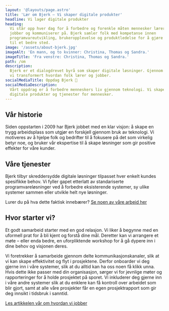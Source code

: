 ```yaml
---
layout: '@layouts/page.astro'
title: 'Lær om Bjerk – Vi skaper digitale produkter'
headline: Vi lager digitale produkter
heading:
  Vi står opp hver dag for å forbedre og forenkle måten mennesker lærer, tenker,
  jobber og kommuniserer på. Bjerk samler folk med kompetanse innen
  programvareutvikling, brukeropplevelse og produktledelse for å gjøre verden
  til et bedre sted.
image: '/assets/about-bjerk.jpg'
imageAlt: 'En mann, og to kvinner: Christina, Thomas og Sandra.'
imageTitle: 'Fra venstre: Christina, Thomas og Sandra.'
path: /om
description:
  Bjerk er et dialogdrevet byrå som skaper digitale løsninger. Gjennom 14 år har
  vi transformert hvordan folk lærer og jobber.
socialMediaTitle: Oppdag Bjerk 🌳
socialMediaDescription:
  Vårt oppdrag er å forbedre menneskers liv gjennom teknologi. Vi skaper
  digitale produkter og tjenester for mennesker.
---
```


## Vår historie

Siden oppstarten i 2009 har Bjerk jobbet med en klar visjon: å skape en trygg
arbeidsplass som utgjør en forskjell gjennom bruk av teknologi. Vi motiveres av
å hjelpe folk og bedrifter til å fokusere på det som virkelig betyr noe, og
bruker vår ekspertise til å skape løsninger som gir positive effekter for våre
kunder.

## Våre tjenester

Bjerk tilbyr skreddersydde digitale løsninger tilpasset hver enkelt kundes
spesifikke behov. Vi fyller gapet etterlatt av standariserte
programvareløsninger ved å forbedre eksisterende systemer, sy ulike systemer
sammen eller utvikle helt nye løsninger.

Lurer du på hva dette faktisk innebærer? [Se noen av våre arbeid her](/arbeid)

## Hvor starter vi?

Et godt samarbeid starter med en god relasjon. Vi liker å begynne med en
uformell prat for å bli kjent og forstå dine mål. Deretter kan vi arrangere et
møte – eller enda bedre, en uforpliktende workshop for å gå dypere inn i dine
behov og visjonen deres.

Vi foretrekker å samarbeide gjennom delte kommunikasjonskanaler, slik at vi kan
skape effektivitet og flyt i prosjektene. Derfor onboarder vi deg gjerne inn i
våre systemer, slik at du alltid kan ha oss noen få klikk unna. Hvis dette ikke
passer med din organisasjon, sørger vi for jevnlige møter og rapporteringer for
å holde prosjektet på sporet. Vi inkluderer deg gjerne inn i våre andre systemer
slik at du enklere kan få kontroll over arbeidet som blir gjort, samt at alle
våre prosjekter får en egen prosjektrapport som gir deg innsikt i tidsbruk i
sanntid.

[Les artikkelen vår om hvordan vi jobber](/artikler/2023/jobbe-med-bjerk)
